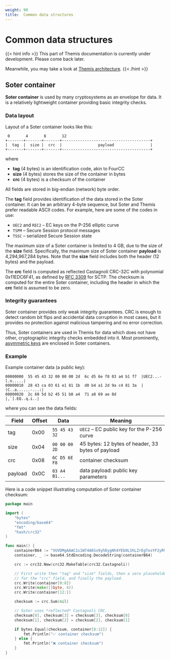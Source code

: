 ```yaml
---
weight: 90
title:  Common data structures
---
```


# Common data structures

{{< hint info >}}
This part of Themis documentation is currently under development.
Please come back later.

Meanwhile, you may take a look at [Themis architecture](/themis/architecture/).
{{< /hint >}}

## Soter container

**Soter container** is used by many cryptosystems as an envelope for data.
It is a relatively lightweight container providing basic integrity checks.

### Data layout

Layout of a Soter container looks like this:

     0       4       8       12
    +-------+-------+-------+---------------------------------------+
    |  tag  |  size |  crc  |                payload                |
    +-------+-------+-------+---------------------------------------+

where

  - **tag** (4 bytes) is an identification code, akin to FourCC
  - **size** (4 bytes) stores the size of the container in bytes
  - **crc** (4 bytes) is a checksum of the container

All fields are stored in big-endian (network) byte order.

The **tag** field provides identification of the data stored in the Soter container.
It can be an arbitrary 4-byte sequence, but Soter and Themis prefer readable ASCII codes.
For example, here are some of the codes in use:

  - `UEC2` and `REC2` – EC keys on the P-256 elliptic curve
  - `TSPM` – Secure Session protocol messages
  - `TSSC` – serialized Secure Session state

The maximum size of a Soter container is limited to 4 GB,
due to the size of the **size** field.
Specifically, the maximum size of Soter container **payload** is 4,294,967,284 bytes.
Note that the **size** field includes both the header (12 bytes) and the payload.

The **crc** field is computed as reflected Castagnoli CRC-32C with polynomial 0x11EDC6F41,
as defined by [RFC 3309](https://tools.ietf.org/html/rfc3309) for SCTP.
The checksum is computed for the entire Soter container,
including the header in which the **crc** field is assumed to be zero.

### Integrity guarantees

Soter container provides only weak integrity guarantees.
CRC is enough to detect random bit flips and accidental data corruption in most cases,
but it provides no protection against malicious tampering and no error correction.

Thus, Soter containers are used in Themis for data which does not have other, cryptographic integrity checks embedded into it.
Most prominently, [asymmetric keys](../asymmetric-keypairs/) are enclosed in Soter containers.

### Example

Example container data (a public key):

```
00000000  55 45 43 32 00 00 00 2d  6c d5 6e f8 03 a4 b1 f7  |UEC2...-l.n.....|
00000010  28 43 ca 03 61 e1 81 1b  d0 b4 a1 2d 9a c4 81 3a  |(C..a......-...:|
00000020  2c 60 5d b2 45 51 b8 a4  71 a8 69 ae 8d           |,`].EQ..q.i..|
```

where you can see the data fields:

| Field   | Offset | Data          | Meaning |
| ------- | ------ | ------------- | ------- |
| tag     | 0x00   | `55 45 43 32` | `UEC2` – EC public key for the P-256 curve |
| size    | 0x04   | `00 00 00 2D` | 45 bytes: 12 bytes of header, 33 bytes of payload |
| crc     | 0x08   | `6C D5 6E F8` | container checksum |
| payload | 0x0C   | `03 A4 B1...` | data payload: public key parameters |

Here is a code snippet illustrating computation of Soter container checksum:

```go
package main

import (
	"bytes"
	"encoding/base64"
	"fmt"
	"hash/crc32"
)

func main() {
	containerB64 := "VUVDMgAAAC1s1W74A6Sx9yhDygNh4YEb0LShLZrEgTosYF2yRVG4pHGoaa6N"
	container, _ := base64.StdEncoding.DecodeString(containerB64)

	crc := crc32.New(crc32.MakeTable(crc32.Castagnoli))

	// First write then "tag" and "size" fields, then a zero placeholder
	// for the "crc" field, and finally the payload.
	crc.Write(container[0:8])
	crc.Write(make([]byte, 4))
	crc.Write(container[12:])

	checksum := crc.Sum(nil)

	// Soter uses *reflected* Castagnoli CRC.
	checksum[0], checksum[3] = checksum[3], checksum[0]
	checksum[1], checksum[2] = checksum[2], checksum[1]

	if bytes.Equal(checksum, container[8:12]) {
		fmt.Println("✅ container checksum")
	} else {
		fmt.Println("❌ container checksum")
	}
}
```
